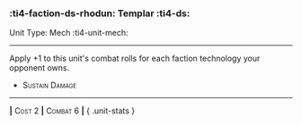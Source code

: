 ### :ti4-faction-ds-rhodun: **Templar** :ti4-ds:

Unit Type: Mech :ti4-unit-mech:

---

Apply +1 to this unit's combat rolls for each faction technology your opponent owns.

* <span style="font-variant:small-caps;">Sustain Damage</span> 

---

__|__ <span style="font-variant:small-caps;">Cost 2</span> __|__ <span style="font-variant:small-caps;">Combat 6</span> __|__
{ .unit-stats }

